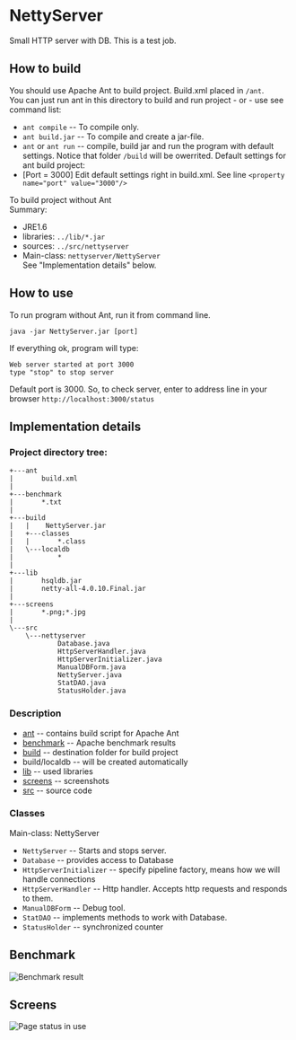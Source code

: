 NettyServer
===========

Small HTTP server with DB. This is a test job.

How to build
------------

You should use Apache Ant to build project. Build.xml placed in `/ant`.   
You can just run ant in this directory to build and run project  - or - use see command list:

* `ant compile` -- To compile only.
* `ant build.jar` -- To compile and create a jar-file.
* `ant` or `ant run` -- compile, build jar and run the program with default settings. 
Notice that folder `/build` will be owerrited. Default settings for ant build project:  
* [Port = 3000]
Edit default settings right in build.xml. See line `<property name="port" value="3000"/>`

To build project without Ant  
Summary:  
* JRE1.6  
* libraries: `../lib/*.jar`
* sources: `../src/nettyserver`
* Main-class: `nettyserver/NettyServer`  
See "Implementation details" below.

How to use
----------

To run program without Ant, run it from command line.

    java -jar NettyServer.jar [port]

If everything ok, program will type:

    Web server started at port 3000
    type "stop" to stop server

Default port is 3000. So, to check server, enter to address line in your browser `http://localhost:3000/status`

Implementation details
----------------------

### Project directory tree:

    +---ant       
    |       build.xml
    |
    +---benchmark
    |       *.txt
    |
    +---build
    |   |    NettyServer.jar
    |   +---classes
    |   |       *.class    
    |   \---localdb
    |           *
    |
    +---lib
    |       hsqldb.jar
    |       netty-all-4.0.10.Final.jar
    |
    +---screens
    |       *.png;*.jpg
    |
    \---src
        \---nettyserver
                Database.java
                HttpServerHandler.java
                HttpServerInitializer.java
                ManualDBForm.java
                NettyServer.java
                StatDAO.java
                StatusHolder.java

### Description

* [ant](https://github.com/bushed/NettyServer/blob/master/ant/) -- contains build script for Apache Ant
* [benchmark](https://github.com/bushed/NettyServer/blob/master/benchmark/) -- Apache benchmark results
* [build](https://github.com/bushed/NettyServer/blob/master/build/) -- destination folder for build project
* build/localdb -- will be created automatically
* [lib](https://github.com/bushed/NettyServer/blob/master/lib/) -- used libraries
* [screens](https://github.com/bushed/NettyServer/blob/master/screens/) -- screenshots 
* [src](https://github.com/bushed/NettyServer/blob/master/src/) -- source code

### Classes

Main-class: NettyServer
* `NettyServer` -- Starts and stops server.
* `Database` -- provides access to Database
* `HttpServerInitializer` -- specify pipeline factory, means how we will handle connections
* `HttpServerHandler` -- Http handler. Accepts http requests and responds to them.
* `ManualDBForm` -- Debug tool.
* `StatDAO` -- implements methods to work with Database.
* `StatusHolder` -- synchronized counter

Benchmark
---------

![Benchmark result](https://raw.github.com/bushed/NettyServer/master/Screens/benchmark.png "Benchmark")
    
Screens
-------

![Page status in use](https://raw.github.com/bushed/NettyServer/master/Screens/Screen_in_use.png "Status")
